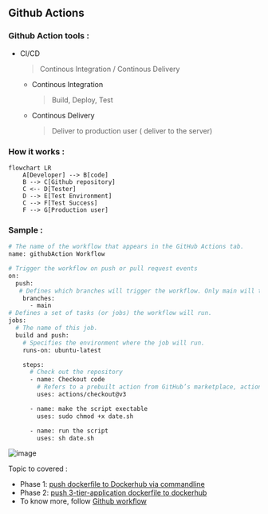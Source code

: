 ## Github Actions
### Github Action tools : 
* CI/CD
   > Continous Integration / Continous Delivery
     * Continous Integration
        > Build, Deploy, Test
    * Continous Delivery
       > Deliver to production user ( deliver to the server)
### How it works :

```mermaid
flowchart LR
    A[Developer] --> B[code]
    B --> C[Github repository]
    C <-- D[Tester]
    D --> E[Test Environment]
    C --> F[Test Success]
    F --> G[Production user]
```

### Sample :
```bash
# The name of the workflow that appears in the GitHub Actions tab.
name: githubAction Workflow 

# Trigger the workflow on push or pull request events
on:
  push:
   # Defines which branches will trigger the workflow. Only main will trigger it.
    branches:
      - main
# Defines a set of tasks (or jobs) the workflow will run.
jobs:
  # The name of this job.
  build and push:
    # Specifies the environment where the job will run.
    runs-on: ubuntu-latest

    steps:
      # Check out the repository
      - name: Checkout code
        # Refers to a prebuilt action from GitHub’s marketplace, actions/checkout@v3, which checks out the repository so the workflow can access the code.
        uses: actions/checkout@v3

      - name: make the script exectable
        uses: sudo chmod +x date.sh

      - name: run the script
        uses: sh date.sh
```

![image](https://github.com/user-attachments/assets/dd28055c-6328-464d-be43-9669906adc8a)

Topic to covered :
* Phase 1: [push dockerfile to Dockerhub via commandline](https://github.com/Sruthi-22012002/DevOps-Azure/blob/main/githubActions/push%20docker%20image%20to%20dockerhub.md)
* Phase 2: [push 3-tier-application dockerfile to dockerhub](https://github.com/Sruthi-22012002/DevOps-Azure/blob/main/githubActions/Push%203-tier-application%20dockerfile%20to%20dockerhub.md)
* To know more, follow [Github workflow](https://github.com/Sruthi-22012002/commit-actions.git)





      
